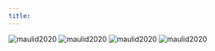```yaml
---
title:
---
```


![maulid2020](./index/mavlid-2020_page-0001.jpg)
![maulid2020](./index/mavlid-2020_page-0002.jpg)
![maulid2020](./index/mavlid-2020_page-0003.jpg)
![maulid2020](./index/mavlid-2020_page-0004.jpg)
